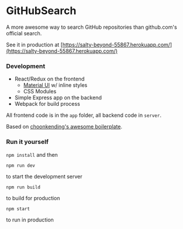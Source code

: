 # GitHubSearch

A more awesome way to search GitHub repositories than github.com's official search.

See it in production at [https://salty-beyond-55867.herokuapp.com/](https://salty-beyond-55867.herokuapp.com/)

### Development

* React/Redux on the frontend
  * [Material UI](http://www.material-ui.com) w/ inline styles
  * CSS Modules
* Simple Express app on the backend
* Webpack for build process

All frontend code is in the `app` folder, all backend code in `server`.

Based on [choonkending's awesome boilerplate](https://github.com/choonkending/react-webpack-node).

### Run it yourself

`npm install` and then

```
npm run dev
```
to start the development server

```
npm run build
```
to build for production

```
npm start
```
 to run in production
